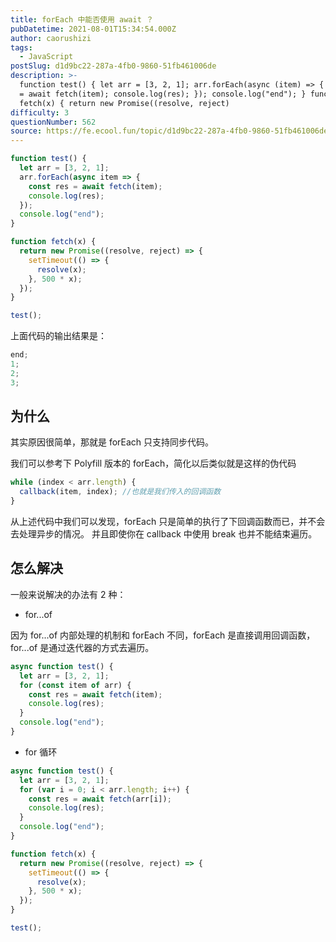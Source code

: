 ```yaml
---
title: forEach 中能否使用 await ？
pubDatetime: 2021-08-01T15:34:54.000Z
author: caorushizi
tags:
  - JavaScript
postSlug: d1d9bc22-287a-4fb0-9860-51fb461006de
description: >-
  function test() { let arr = [3, 2, 1]; arr.forEach(async (item) => { const res
  = await fetch(item); console.log(res); }); console.log("end"); } function
  fetch(x) { return new Promise((resolve, reject)
difficulty: 3
questionNumber: 562
source: https://fe.ecool.fun/topic/d1d9bc22-287a-4fb0-9860-51fb461006de
---
```


```javascript
function test() {
  let arr = [3, 2, 1];
  arr.forEach(async item => {
    const res = await fetch(item);
    console.log(res);
  });
  console.log("end");
}

function fetch(x) {
  return new Promise((resolve, reject) => {
    setTimeout(() => {
      resolve(x);
    }, 500 * x);
  });
}

test();
```

上面代码的输出结果是：

```javascript
end;
1;
2;
3;
```

## 为什么

其实原因很简单，那就是 forEach 只支持同步代码。

我们可以参考下 Polyfill 版本的 forEach，简化以后类似就是这样的伪代码

```javascript
while (index < arr.length) {
  callback(item, index); //也就是我们传入的回调函数
}
```

从上述代码中我们可以发现，forEach 只是简单的执行了下回调函数而已，并不会去处理异步的情况。 并且即使你在 callback 中使用 break 也并不能结束遍历。

## 怎么解决

一般来说解决的办法有 2 种：

- for...of

因为 for...of 内部处理的机制和 forEach 不同，forEach 是直接调用回调函数，for...of 是通过迭代器的方式去遍历。

```javascript
async function test() {
  let arr = [3, 2, 1];
  for (const item of arr) {
    const res = await fetch(item);
    console.log(res);
  }
  console.log("end");
}
```

- for 循环

```javascript
async function test() {
  let arr = [3, 2, 1];
  for (var i = 0; i < arr.length; i++) {
    const res = await fetch(arr[i]);
    console.log(res);
  }
  console.log("end");
}

function fetch(x) {
  return new Promise((resolve, reject) => {
    setTimeout(() => {
      resolve(x);
    }, 500 * x);
  });
}

test();
```
